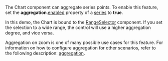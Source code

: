 The Chart component can aggregate series points. To enable this feature, set the **aggregation**.[enabled](/Documentation/ApiReference/UI_Components/dxChart/Configuration/series/aggregation/#enabled) property of a [series](/Documentation/ApiReference/UI_Components/dxChart/Configuration/series/) to **true**. 

In this demo, the Chart is bound to the [RangeSelector](/Documentation/ApiReference/UI_Components/dxRangeSelector/) component. If you set the selection to a wide range, the control will use a higher aggregation degree, and vice versa.

Aggregation on zoom is one of many possible use cases for this feature. For information on how to configure aggregation for other scenarios, refer to the following description: [aggregation](/Documentation/ApiReference/UI_Components/dxChart/Configuration/series/aggregation/).
<!--split-->